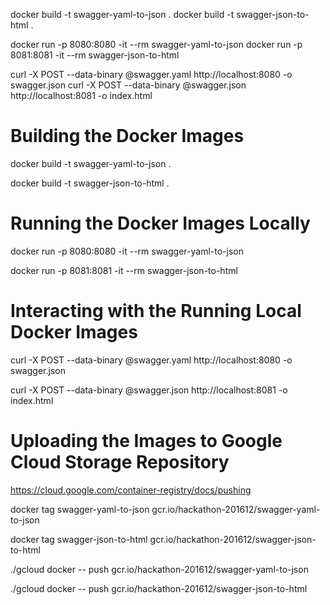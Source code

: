 docker build -t swagger-yaml-to-json .
docker build -t swagger-json-to-html .

docker run -p 8080:8080 -it --rm swagger-yaml-to-json
docker run -p 8081:8081 -it --rm swagger-json-to-html

curl -X POST --data-binary @swagger.yaml http://localhost:8080 -o swagger.json
curl -X POST --data-binary @swagger.json http://localhost:8081 -o index.html

Building the Docker Images
==========================

docker build -t swagger-yaml-to-json .

docker build -t swagger-json-to-html .

Running the Docker Images Locally
=================================

docker run -p 8080:8080 -it --rm swagger-yaml-to-json

docker run -p 8081:8081 -it --rm swagger-json-to-html

Interacting with the Running Local Docker Images
================================================

curl -X POST --data-binary @swagger.yaml http://localhost:8080 -o swagger.json

curl -X POST --data-binary @swagger.json http://localhost:8081 -o index.html

Uploading the Images to Google Cloud Storage Repository
=======================================================

https://cloud.google.com/container-registry/docs/pushing

docker tag swagger-yaml-to-json gcr.io/hackathon-201612/swagger-yaml-to-json

docker tag swagger-json-to-html gcr.io/hackathon-201612/swagger-json-to-html

./gcloud docker -- push gcr.io/hackathon-201612/swagger-yaml-to-json

./gcloud docker -- push gcr.io/hackathon-201612/swagger-json-to-html

